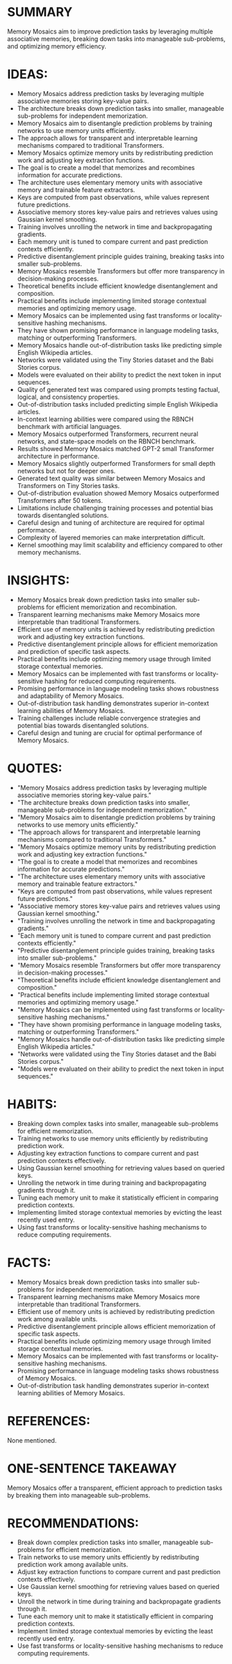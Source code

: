 # SUMMARY
Memory Mosaics aim to improve prediction tasks by leveraging multiple associative memories, breaking down tasks into manageable sub-problems, and optimizing memory efficiency.

# IDEAS:
- Memory Mosaics address prediction tasks by leveraging multiple associative memories storing key-value pairs.
- The architecture breaks down prediction tasks into smaller, manageable sub-problems for independent memorization.
- Memory Mosaics aim to disentangle prediction problems by training networks to use memory units efficiently.
- The approach allows for transparent and interpretable learning mechanisms compared to traditional Transformers.
- Memory Mosaics optimize memory units by redistributing prediction work and adjusting key extraction functions.
- The goal is to create a model that memorizes and recombines information for accurate predictions.
- The architecture uses elementary memory units with associative memory and trainable feature extractors.
- Keys are computed from past observations, while values represent future predictions.
- Associative memory stores key-value pairs and retrieves values using Gaussian kernel smoothing.
- Training involves unrolling the network in time and backpropagating gradients.
- Each memory unit is tuned to compare current and past prediction contexts efficiently.
- Predictive disentanglement principle guides training, breaking tasks into smaller sub-problems.
- Memory Mosaics resemble Transformers but offer more transparency in decision-making processes.
- Theoretical benefits include efficient knowledge disentanglement and composition.
- Practical benefits include implementing limited storage contextual memories and optimizing memory usage.
- Memory Mosaics can be implemented using fast transforms or locality-sensitive hashing mechanisms.
- They have shown promising performance in language modeling tasks, matching or outperforming Transformers.
- Memory Mosaics handle out-of-distribution tasks like predicting simple English Wikipedia articles.
- Networks were validated using the Tiny Stories dataset and the Babi Stories corpus.
- Models were evaluated on their ability to predict the next token in input sequences.
- Quality of generated text was compared using prompts testing factual, logical, and consistency properties.
- Out-of-distribution tasks included predicting simple English Wikipedia articles.
- In-context learning abilities were compared using the RBNCH benchmark with artificial languages.
- Memory Mosaics outperformed Transformers, recurrent neural networks, and state-space models on the RBNCH benchmark.
- Results showed Memory Mosaics matched GPT-2 small Transformer architecture in performance.
- Memory Mosaics slightly outperformed Transformers for small depth networks but not for deeper ones.
- Generated text quality was similar between Memory Mosaics and Transformers on Tiny Stories tasks.
- Out-of-distribution evaluation showed Memory Mosaics outperformed Transformers after 50 tokens.
- Limitations include challenging training processes and potential bias towards disentangled solutions.
- Careful design and tuning of architecture are required for optimal performance.
- Complexity of layered memories can make interpretation difficult.
- Kernel smoothing may limit scalability and efficiency compared to other memory mechanisms.

# INSIGHTS:
- Memory Mosaics break down prediction tasks into smaller sub-problems for efficient memorization and recombination.
- Transparent learning mechanisms make Memory Mosaics more interpretable than traditional Transformers.
- Efficient use of memory units is achieved by redistributing prediction work and adjusting key extraction functions.
- Predictive disentanglement principle allows for efficient memorization and prediction of specific task aspects.
- Practical benefits include optimizing memory usage through limited storage contextual memories.
- Memory Mosaics can be implemented with fast transforms or locality-sensitive hashing for reduced computing requirements.
- Promising performance in language modeling tasks shows robustness and adaptability of Memory Mosaics.
- Out-of-distribution task handling demonstrates superior in-context learning abilities of Memory Mosaics.
- Training challenges include reliable convergence strategies and potential bias towards disentangled solutions.
- Careful design and tuning are crucial for optimal performance of Memory Mosaics.

# QUOTES:
- "Memory Mosaics address prediction tasks by leveraging multiple associative memories storing key-value pairs."
- "The architecture breaks down prediction tasks into smaller, manageable sub-problems for independent memorization."
- "Memory Mosaics aim to disentangle prediction problems by training networks to use memory units efficiently."
- "The approach allows for transparent and interpretable learning mechanisms compared to traditional Transformers."
- "Memory Mosaics optimize memory units by redistributing prediction work and adjusting key extraction functions."
- "The goal is to create a model that memorizes and recombines information for accurate predictions."
- "The architecture uses elementary memory units with associative memory and trainable feature extractors."
- "Keys are computed from past observations, while values represent future predictions."
- "Associative memory stores key-value pairs and retrieves values using Gaussian kernel smoothing."
- "Training involves unrolling the network in time and backpropagating gradients."
- "Each memory unit is tuned to compare current and past prediction contexts efficiently."
- "Predictive disentanglement principle guides training, breaking tasks into smaller sub-problems."
- "Memory Mosaics resemble Transformers but offer more transparency in decision-making processes."
- "Theoretical benefits include efficient knowledge disentanglement and composition."
- "Practical benefits include implementing limited storage contextual memories and optimizing memory usage."
- "Memory Mosaics can be implemented using fast transforms or locality-sensitive hashing mechanisms."
- "They have shown promising performance in language modeling tasks, matching or outperforming Transformers."
- "Memory Mosaics handle out-of-distribution tasks like predicting simple English Wikipedia articles."
- "Networks were validated using the Tiny Stories dataset and the Babi Stories corpus."
- "Models were evaluated on their ability to predict the next token in input sequences."

# HABITS:
- Breaking down complex tasks into smaller, manageable sub-problems for efficient memorization.
- Training networks to use memory units efficiently by redistributing prediction work.
- Adjusting key extraction functions to compare current and past prediction contexts effectively.
- Using Gaussian kernel smoothing for retrieving values based on queried keys.
- Unrolling the network in time during training and backpropagating gradients through it.
- Tuning each memory unit to make it statistically efficient in comparing prediction contexts.
- Implementing limited storage contextual memories by evicting the least recently used entry.
- Using fast transforms or locality-sensitive hashing mechanisms to reduce computing requirements.

# FACTS:
- Memory Mosaics break down prediction tasks into smaller sub-problems for independent memorization.
- Transparent learning mechanisms make Memory Mosaics more interpretable than traditional Transformers.
- Efficient use of memory units is achieved by redistributing prediction work among available units.
- Predictive disentanglement principle allows efficient memorization of specific task aspects.
- Practical benefits include optimizing memory usage through limited storage contextual memories.
- Memory Mosaics can be implemented with fast transforms or locality-sensitive hashing mechanisms.
- Promising performance in language modeling tasks shows robustness of Memory Mosaics.
- Out-of-distribution task handling demonstrates superior in-context learning abilities of Memory Mosaics.

# REFERENCES:
None mentioned.

# ONE-SENTENCE TAKEAWAY
Memory Mosaics offer a transparent, efficient approach to prediction tasks by breaking them into manageable sub-problems.

# RECOMMENDATIONS:
- Break down complex prediction tasks into smaller, manageable sub-problems for efficient memorization. 
- Train networks to use memory units efficiently by redistributing prediction work among available units. 
- Adjust key extraction functions to compare current and past prediction contexts effectively. 
- Use Gaussian kernel smoothing for retrieving values based on queried keys. 
- Unroll the network in time during training and backpropagate gradients through it. 
- Tune each memory unit to make it statistically efficient in comparing prediction contexts. 
- Implement limited storage contextual memories by evicting the least recently used entry. 
- Use fast transforms or locality-sensitive hashing mechanisms to reduce computing requirements.
